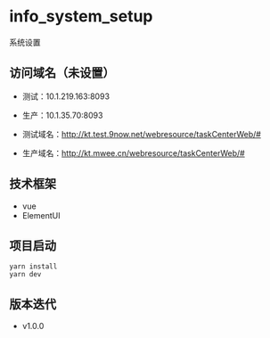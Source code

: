 # info_system_setup

系统设置

## 访问域名（未设置）

* 测试：10.1.219.163:8093
* 生产：10.1.35.70:8093

* 测试域名：<http://kt.test.9now.net/webresource/taskCenterWeb/#>
* 生产域名：<http://kt.mwee.cn/webresource/taskCenterWeb/#>

## 技术框架

* vue
* ElementUI

## 项目启动

```shell
yarn install
yarn dev
```

## 版本迭代

* v1.0.0
